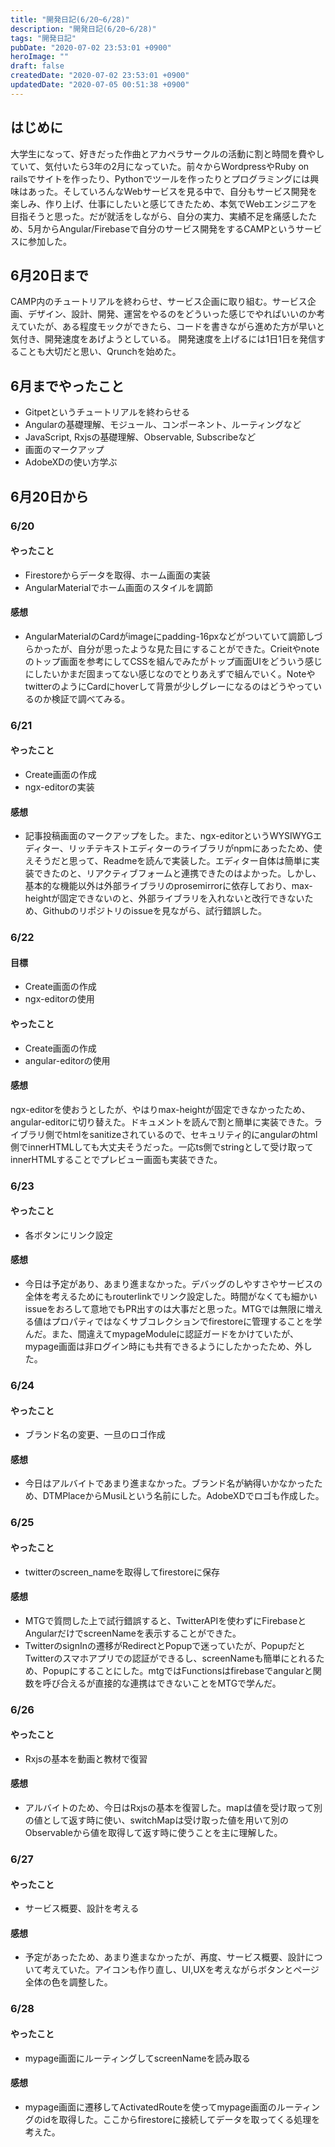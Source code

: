 ```yaml
---
title: "開発日記(6/20~6/28)"
description: "開発日記(6/20~6/28)"
tags: "開発日記"
pubDate: "2020-07-02 23:53:01 +0900"
heroImage: ""
draft: false
createdDate: "2020-07-02 23:53:01 +0900"
updatedDate: "2020-07-05 00:51:38 +0900"
---
```


## はじめに
大学生になって、好きだった作曲とアカペラサークルの活動に割と時間を費やしていて、気付いたら3年の2月になっていた。前々からWordpressやRuby on railsでサイトを作ったり、Pythonでツールを作ったりとプログラミングには興味はあった。そしていろんなWebサービスを見る中で、自分もサービス開発を楽しみ、作り上げ、仕事にしたいと感じてきたため、本気でWebエンジニアを目指そうと思った。だが就活をしながら、自分の実力、実績不足を痛感したため、5月からAngular/Firebaseで自分のサービス開発をするCAMPというサービスに参加した。

## 6月20日まで
CAMP内のチュートリアルを終わらせ、サービス企画に取り組む。サービス企画、デザイン、設計、開発、運営をやるのをどういった感じでやればいいのか考えていたが、ある程度モックができたら、コードを書きながら進めた方が早いと気付き、開発速度をあげようとしている。
開発速度を上げるには1日1日を発信することも大切だと思い、Qrunchを始めた。

## 6月までやったこと
- Gitpetというチュートリアルを終わらせる
- Angularの基礎理解、モジュール、コンポーネント、ルーティングなど
- JavaScript, Rxjsの基礎理解、Observable, Subscribeなど
- 画面のマークアップ
- AdobeXDの使い方学ぶ

## 6月20日から
### 6/20
#### やったこと
- Firestoreからデータを取得、ホーム画面の実装
- AngularMaterialでホーム画面のスタイルを調節
#### 感想
- AngularMaterialのCardがimageにpadding-16pxなどがついていて調節しづらかったが、自分が思ったような見た目にすることができた。Crieitやnoteのトップ画面を参考にしてCSSを組んでみたがトップ画面UIをどういう感じにしたいかまだ固まってない感じなのでとりあえずで組んでいく。NoteやtwitterのようにCardにhoverして背景が少しグレーになるのはどうやっているのか検証で調べてみる。

### 6/21
#### やったこと
- Create画面の作成
- ngx-editorの実装
#### 感想
- 記事投稿画面のマークアップをした。また、ngx-editorというWYSIWYGエディター、リッチテキストエディターのライブラリがnpmにあったため、使えそうだと思って、Readmeを読んで実装した。エディター自体は簡単に実装できたのと、リアクティブフォームと連携できたのはよかった。しかし、基本的な機能以外は外部ライブラリのprosemirrorに依存しており、max-heightが固定できないのと、外部ライブラリを入れないと改行できないため、Githubのリポジトリのissueを見ながら、試行錯誤した。

### 6/22
#### 目標
- Create画面の作成
- ngx-editorの使用
#### やったこと
- Create画面の作成
- angular-editorの使用
#### 感想
ngx-editorを使おうとしたが、やはりmax-heightが固定できなかったため、angular-editorに切り替えた。ドキュメントを読んで割と簡単に実装できた。ライブラリ側でhtmlをsanitizeされているので、セキュリティ的にangularのhtml側でinnerHTMLしても大丈夫そうだった。一応ts側でstringとして受け取ってinnerHTMLすることでプレビュー画面も実装できた。

### 6/23
#### やったこと
- 各ボタンにリンク設定
#### 感想
- 今日は予定があり、あまり進まなかった。デバッグのしやすさやサービスの全体を考えるためにもrouterlinkでリンク設定した。時間がなくても細かいissueをおろして意地でもPR出すのは大事だと思った。MTGでは無限に増える値はプロパティではなくサブコレクションでfirestoreに管理することを学んだ。また、間違えてmypageModuleに認証ガードをかけていたが、mypage画面は非ログイン時にも共有できるようにしたかったため、外した。

### 6/24
#### やったこと
- ブランド名の変更、一旦のロゴ作成
#### 感想
- 今日はアルバイトであまり進まなかった。ブランド名が納得いかなかったため、DTMPlaceからMusiLという名前にした。AdobeXDでロゴも作成した。

### 6/25
#### やったこと
- twitterのscreen_nameを取得してfirestoreに保存
#### 感想
- MTGで質問した上で試行錯誤すると、TwitterAPIを使わずにFirebaseとAngularだけでscreenNameを表示することができた。
- TwitterのsignInの遷移がRedirectとPopupで迷っていたが、PopupだとTwitterのスマホアプリでの認証ができるし、screenNameも簡単にとれるため、Popupにすることにした。mtgではFunctionsはfirebaseでangularと関数を呼び合えるが直接的な連携はできないことをMTGで学んだ。

### 6/26
#### やったこと
- Rxjsの基本を動画と教材で復習
#### 感想
- アルバイトのため、今日はRxjsの基本を復習した。mapは値を受け取って別の値として返す時に使い、switchMapは受け取った値を用いて別のObservableから値を取得して返す時に使うことを主に理解した。

### 6/27
#### やったこと
- サービス概要、設計を考える
#### 感想
- 予定があったため、あまり進まなかったが、再度、サービス概要、設計について考えていた。アイコンも作り直し、UI,UXを考えながらボタンとページ全体の色を調整した。

### 6/28
#### やったこと
- mypage画面にルーティングしてscreenNameを読み取る
#### 感想
- mypage画面に遷移してActivatedRouteを使ってmypage画面のルーティングのidを取得した。ここからfirestoreに接続してデータを取ってくる処理を考えた。
